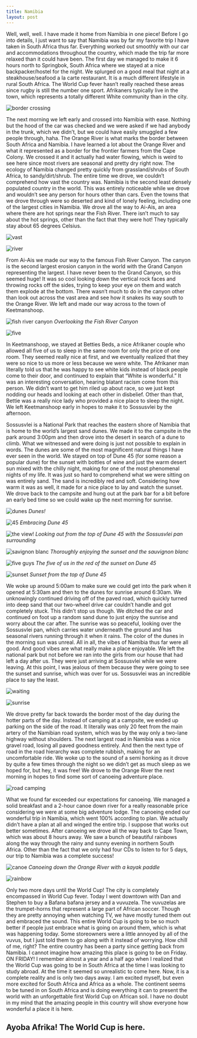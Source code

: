 ```yaml
---
title: Namibia
layout: post
---
```


Well, well, well. I have made it home from Namibia in one piece! Before I go into details, I just want to say that Namibia was by far my favorite trip I have taken in South Africa thus far. Everything worked out smoothly with our car and accommodations throughout the country, which made the trip far more relaxed than it could have been. The first day we managed to make it 6 hours north to Springbok, South Africa where we stayed at a nice backpacker/hostel for the night. We splurged on a good meal that night at a steakhouse/seafood a la carte restaurant. It is a much different lifestyle in rural South Africa. The World Cup fever hasn’t really reached these areas since rugby is still the number one sport. Afrikaners typically live in the town, which represents a totally different White community than in the city.

![border crossing](https://4.bp.blogspot.com/_LdRmP430Hc0/TA-lIli0sdI/AAAAAAAAAR0/vEeQMm7IIyk/s800/IMG_6989.JPG)

The next morning we left early and crossed into Namibia with ease. Nothing but the hood of the car was checked and we were asked if we had anybody in the trunk, which we didn’t, but we could have easily smuggled a few people through, haha. The Orange River is what marks the border between South Africa and Namibia. I have learned a lot about the Orange River and what it represented as a border for the frontier farmers from the Cape Colony. We crossed it and it actually had water flowing, which is weird to see here since most rivers are seasonal and pretty dry right now. The ecology of Namibia changed pretty quickly from grassland/shrubs of South Africa, to sandy/dirt/shrub. The entire time we drove, we couldn’t comprehend how vast the country was. Namibia is the second least densely populated country in the world. This was entirely noticeable while we drove and wouldn’t see any person for hours other than cars. Even the towns that we drove through were so deserted and kind of lonely feeling, including one of the largest cities in Namibia. We drove all the way to Ai-Ais, an area where there are hot springs near the Fish River. There isn’t much to say about the hot springs, other than the fact that they were hot! They typically stay about 65 degrees Celsius.

![vast](https://4.bp.blogspot.com/_LdRmP430Hc0/TA-lJaC9dUI/AAAAAAAAAR8/gkwc9x0xmVI/s800/IMG_6996.JPG)

![river](https://4.bp.blogspot.com/_LdRmP430Hc0/TA-lKmkYI3I/AAAAAAAAASM/llNzLuTcjlk/s800/IMG_7042.JPG)

From Ai-Ais we made our way to the famous Fish River Canyon. The canyon is the second largest erosion canyon in the world with the Grand Canyon representing the largest. I have never been to the Grand Canyon, so this seemed huge! It was so cool looking down the vertical rock faces and throwing rocks off the sides, trying to keep your eye on them and watch them explode at the bottom. There wasn’t much to do in the canyon other than look out across the vast area and see how it snakes its way south to the Orange River. We left and made our way across to the town of Keetmanshoop.


![fish river canyon](https://1.bp.blogspot.com/_LdRmP430Hc0/TA-lLCoHUlI/AAAAAAAAASU/OAY3fON-ju8/s800/IMG_7062.JPG)
*Overlooking the Fish River Canyon*

![five](https://4.bp.blogspot.com/_LdRmP430Hc0/TA-nrkoU3ZI/AAAAAAAAASc/Zd3ZZ07LI8M/s800/IMG_7088.JPG)

In Keetmanshoop, we stayed at Betties Beds, a nice Afrikaner couple who allowed all five of us to sleep in the same room for only the price of one room. They seemed really nice at first, and we eventually realized that they were so nice to us more or less because we were white. The Afrikaner man literally told us that he was happy to see white kids instead of black people come to their door, and continued to explain that “White is wonderful.” It was an interesting conversation, hearing blatant racism come from this person. We didn’t want to get him riled up about race, so we just kept nodding our heads and looking at each other in disbelief. Other than that, Bettie was a really nice lady who provided a nice place to sleep the night. We left Keetmanshoop early in hopes to make it to Sossusvlei by the afternoon.

Sossusvlei is a National Park that reaches the eastern shore of Namibia that is home to the world’s largest sand dunes. We made it to the campsite in the park around 3:00pm and then drove into the desert in search of a dune to climb. What we witnessed and were doing is just not possible to explain in words. The dunes are some of the most magnificent natural things I have ever seen in the world. We stayed on top of Dune 45 (for some reason a popular dune) for the sunset with bottles of wine and just the warm desert sun mixed with the chilly night, making for one of the most phenomenal nights of my life. It was just so hard to comprehend what we were sitting on was entirely sand. The sand is incredibly red and soft. Considering how warm it was as well, it made for a nice place to lay and watch the sunset. We drove back to the campsite and hung out at the park bar for a bit before an early bed time so we could wake up the next morning for sunrise.


![dunes](https://1.bp.blogspot.com/_LdRmP430Hc0/TA-ntQzO0gI/AAAAAAAAAS0/_SpfT1XhDyA/s800/IMG_7168.JPG)
*Dunes!*

![45](https://2.bp.blogspot.com/_LdRmP430Hc0/TA-nsMyQpMI/AAAAAAAAASk/1CAkj8WIS4Y/s800/IMG_7175.JPG)
*Embracing Dune 45*

![the view!](https://4.bp.blogspot.com/_LdRmP430Hc0/TA-ns0S_Z0I/AAAAAAAAASs/fVTkVExIByw/s800/IMG_7234.JPG)
*Looking out from the top of Dune 45 with the Sossusvlei pan surrounding*

![savignon blanc](https://2.bp.blogspot.com/_LdRmP430Hc0/TA-ntys5DdI/AAAAAAAAAS8/aKU2vCuEb7c/s800/IMG_7268.JPG)
*Thoroughly enjoying the sunset and the sauvignon blanc*

![five guys](https://1.bp.blogspot.com/_LdRmP430Hc0/TA-pZ9Hs4KI/AAAAAAAAATE/Gd2bfj9P2jk/s800/IMG_7275.JPG)
*The five of us in the red of the sunset on Dune 45*

![sunset](https://1.bp.blogspot.com/_LdRmP430Hc0/TA-pakqFI4I/AAAAAAAAATM/E0n96HlY2Sc/s800/IMG_7270.JPG)
*Sunset from the top of Dune 45*

We woke up around 5:00am to make sure we could get into the park when it opened at 5:30am and then to the dunes for sunrise around 6:30am. We unknowingly continued driving off of the paved road, which quickly turned into deep sand that our two-wheel drive car couldn’t handle and got completely stuck. This didn’t stop us though. We ditched the car and continued on foot up a random sand dune to just enjoy the sunrise and worry about the car after. The sunrise was so peaceful, looking over the Sossusvlei pan, which carries water underneath the ground and has seasonal rivers running through it when it rains. The color of the dunes in the morning sun was unreal. All in all, the vibes of Namibia thus far were all good. And good vibes are what really make a place enjoyable. We left the national park but not before we ran into the girls from our house that had left a day after us. They were just arriving at Sossusvlei while we were leaving. At this point, I was jealous of them because they were going to see the sunset and sunrise, which was over for us. Sossusvlei was an incredible place to say the least.

![waiting](https://3.bp.blogspot.com/_LdRmP430Hc0/TA-pcXwkm-I/AAAAAAAAATk/mos9Lzb1x9Q/s800/IMG_7418.JPG)

![sunrise](https://4.bp.blogspot.com/_LdRmP430Hc0/TA-pbPUa6uI/AAAAAAAAATU/JX79_EBY3IA/s800/IMG_7379.JPG)

We drove pretty far back towards the border most of the day during the hotter parts of the day. Instead of camping at a campsite, we ended up parking on the side of the road. It literally was only 20 feet from the main artery of the Namibian road system, which was by the way only a two-lane highway without shoulders. The next largest road in Namibia was a nice gravel road, losing all paved goodness entirely. And then the next type of road in the road hierarchy was complete rubbish, making for an uncomfortable ride. We woke up to the sound of a semi honking as it drove by quite a few times through the night so we didn’t get as much sleep as we hoped for, but hey, it was free! We drove to the Orange River the next morning in hopes to find some sort of canoeing adventure place.

![road camping](https://4.bp.blogspot.com/_LdRmP430Hc0/TA-rOZfB0oI/AAAAAAAAATs/708l2HScSi4/s800/IMG_7469.JPG)

What we found far exceeded our expectations for canoeing. We managed a solid breakfast and a 2-hour canoe down river for a really reasonable price considering we were at some big adventure lodge. The canoeing ended our wonderful trip in Namibia, which went 100% according to plan. We actually didn’t have a plan at all and winged the entire trip. I suppose that works out better sometimes. After canoeing we drove all the way back to Cape Town, which was about 8 hours away. We saw a bunch of beautiful rainbows along the way through the rainy and sunny evening in northern South Africa. Other than the fact that we only had four CDs to listen to for 5 days, our trip to Namibia was a complete success!

![canoe](https://3.bp.blogspot.com/_LdRmP430Hc0/TA-rP_zeBDI/AAAAAAAAAT0/6KkCNLhlbs0/s800/IMG_7479.JPG)
*Canoeing down the Orange River with a kayak paddle*

![rainbow](https://3.bp.blogspot.com/_LdRmP430Hc0/TA-rQYj4UXI/AAAAAAAAAT8/eOdhFPPp-9M/s800/IMG_7500.JPG)

Only two more days until the World Cup! The city is completely encompassed in World Cup fever. Today I went downtown with Dan and Stephen to buy a Bafana bafana jersey and a vuvuzela. The vuvuzelas are the trumpet-horns that represent a large part of African soccer. Though they are pretty annoying when watching TV, we have mostly tuned them out and embraced the sound. This entire World Cup is going to be so much better if people just embrace what is going on around them, which is what was happening today. Some storeowners were a little annoyed by all of the vuvus, but I just told them to go along with it instead of worrying. How chill of me, right? The entire country has been a party since getting back from Namibia. I cannot imagine how amazing this place is going to be on Friday. ON FRIDAY! I remember almost a year and a half ago when I realized that the World Cup was going to be in South Africa at the time I was looking to study abroad. At the time it seemed so unrealistic to come here. Now, it is a complete reality and is only two days away. I am excited myself, but even more excited for South Africa and Africa as a whole. The continent seems to be tuned in on South Africa and is doing everything it can to present the world with an unforgettable first World Cup on African soil. I have no doubt in my mind that the amazing people in this country will show everyone how wonderful a place it is here.

## Ayoba Afrika! The World Cup is here.